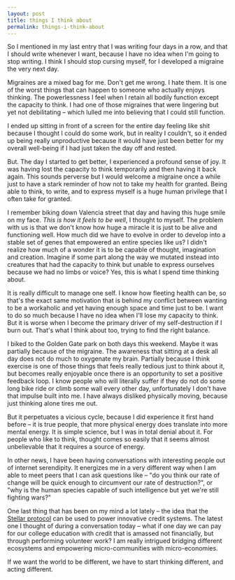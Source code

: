 ```yaml
---
layout: post
title: things I think about
permalink: things-i-think-about
---
```

So I mentioned in my last entry that I was writing four days in a row, and that I should write whenever I want, because I have no idea when I'm going to stop writing. I think I should stop cursing myself, for I developed a migraine the very next day. 

Migraines are a mixed bag for me. Don't get me wrong. I hate them. It is one of the worst things that can happen to someone who actually enjoys thinking. The powerlessness I feel when I retain all bodily function except the capacity to think. I had one of those migraines that were lingering but yet not debilitating – which lulled me into believing that I could still function. 

I ended up sitting in front of a screen for the entire day feeling like shit because I thought I could do some work, but in reality I couldn't, so it ended up being really unproductive because it would have just been better for my overall well-being if I had just taken the day off and rested. 

But. The day I started to get better, I experienced a profound sense of joy. It was having lost the capacity to think temporarily and then having it back again. This sounds perverse but I would welcome a migraine once a while just to have a stark reminder of how not to take my health for granted. Being able to think, to write, and to express myself is a huge human privilege that I often take for granted. 

I remember biking down Valencia street that day and having this huge smile on my face. _This is how it feels to be well_, I thought to myself. The problem with us is that we don't know how huge a miracle it is just to be alive and functioning well. How much did we have to evolve in order to develop into a stable set of genes that empowered an entire species like us? I didn't realize how much of a wonder it is to be capable of thought, imagination and creation. Imagine if some part along the way we mutated instead into creatures that had the capacity to think but unable to express ourselves because we had no limbs or voice? Yes, this is what I spend time thinking about. 

It is really difficult to manage one self. I know how fleeting health can be, so that's the exact same motivation that is behind my conflict between wanting to be a workaholic and yet having enough space and time just to be. I want to do so much because I have no idea when I'll lose my capacity to think. But it is worse when I become the primary driver of my self-destruction if I burn out. That's what I think about too, trying to find the right balance.

I biked to the Golden Gate park on both days this weekend. Maybe it was partially because of the migraine. The awareness that sitting at a desk all day does not do much to oxygenate my brain. Partially because I think exercise is one of those things that feels really tedious just to think about it, but becomes really enjoyable once there is an opportunity to set a positive feedback loop. I know people who will literally suffer if they do not do some long bike ride or climb some wall every other day, unfortunately I don't have that impulse built into me. I have always disliked physically moving, because just thinking alone tires me out. 

But it perpetuates a vicious cycle, because I did experience it first hand before – it is true people, that more physical energy does translate into more mental energy. It is simple science, but I was in total denial about it. For people who like to think, thought comes so easily that it seems almost unbelievable that it requires a source of energy. 

In other news, I have been having conversations with interesting people out of internet serendipity. It energizes me in a very different way when I am able to meet peers that I can ask questions like – "do you think our rate of change will be quick enough to circumvent our rate of destruction?", or "why is the human species capable of such intelligence but yet we're still fighting wars?" 

One last thing that has been on my mind a lot lately – the idea that the [Stellar protocol](http://stellar.org) can be used to power innovative credit systems. The latest one I thought of during a conversation today – what if one day we can pay for our college education with credit that is amassed not financially, but through performing volunteer work? I am really intrigued bridging different ecosystems and empowering micro-communities with micro-economies. 

If we want the world to be different, we have to start thinking different, and acting different. 

